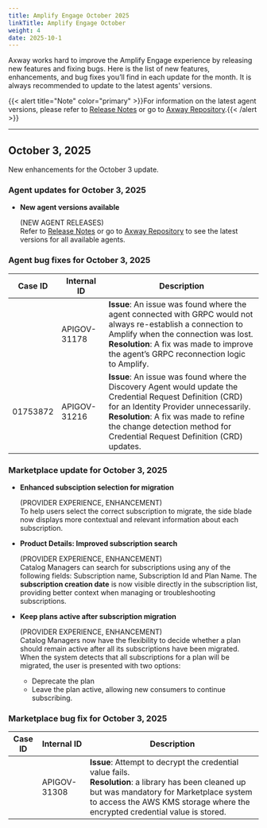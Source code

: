 ```yaml
---
title: Amplify Engage October 2025
linkTitle: Amplify Engage October
weight: 4
date: 2025-10-1
---
```

Axway works hard to improve the Amplify Engage experience by releasing new features and fixing bugs. Here is the list of new features, enhancements, and bug fixes you’ll find in each update for the month. It is always recommended to update to the latest agents' versions.

{{< alert title="Note" color="primary" >}}For information on the latest agent versions, please refer to [Release Notes](/docs/amplify_relnotes) or go to [Axway Repository](https://repository.axway.com/catalog?q=agents).{{< /alert >}}

---

## October 3, 2025

New enhancements for the October 3 update.

### Agent updates for October 3, 2025

* **New agent versions available**

  (NEW AGENT RELEASES)</br>
  Refer to [Release Notes](/docs/amplify_relnotes) or go to [Axway Repository](https://repository.axway.com/catalog?q=agents) to see the latest versions for all available agents.

### Agent bug fixes for October 3, 2025

| Case ID     | Internal ID  | Description                                       |
|-------------|--------------|---------------------------------------------------|
|             | APIGOV-31178 | **Issue**: An issue was found where the agent connected with GRPC would not always re-establish a connection to Amplify when the connection was lost. <br />**Resolution**: A fix was made to improve the agent’s GRPC reconnection logic to Amplify. |
| 01753872    | APIGOV-31216 | **Issue**: An issue was found where the Discovery Agent would update the Credential Request Definition (CRD) for an Identity Provider unnecessarily. <br />**Resolution**: A fix was made to refine the change detection method for Credential Request Definition (CRD) updates. |

### Marketplace update for October 3, 2025

* **Enhanced subsciption selection for migration**

  (PROVIDER EXPERIENCE, ENHANCEMENT)</br>
  To help users select the correct subscription to migrate, the side blade now displays more contextual and relevant information about each subscription.

* **Product Details: Improved subscription search**

  (PROVIDER EXPERIENCE, ENHANCEMENT)</br>
  Catalog Managers can search for subscriptions using any of the following fields: Subscription name, Subscription Id and Plan Name. The **subscription creation date** is now visible directly in the subscription list, providing better context when managing or troubleshooting subscriptions.

* **Keep plans active after subscription migration**

  (PROVIDER EXPERIENCE, ENHANCEMENT)</br>
  Catalog Managers now have the flexibility to decide whether a plan should remain active after all its subscriptions have been migrated. When the system detects that all subscriptions for a plan will be migrated, the user is presented with two options:

    * Deprecate the plan
    * Leave the plan active, allowing new consumers to continue subscribing. 

### Marketplace bug fix for October 3, 2025

| Case ID | Internal ID | Description |
|-------------|--------------|---------------------------------------------------|
|         | APIGOV-31308 | **Issue**: Attempt to decrypt the credential value fails. <br/>**Resolution**: a library has been cleaned up but was mandatory for Marketplace system to access the AWS KMS storage where the encrypted credential value is stored. |
